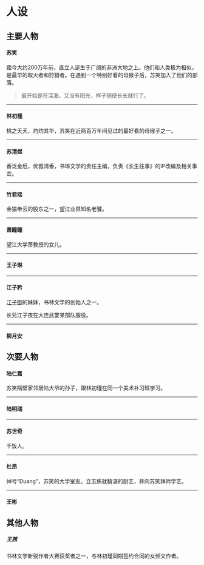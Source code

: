 # 人设







## 主要人物





#### 苏笑



距今大约200万年前，直立人诞生于广阔的非洲大地之上。他们和人类极为相似，是最早的取火者和狩猎者。在遇到一个特别好看的母猴子后，苏笑加入了他们的部落。



> 最开始是在深海，又没有阳光，样子随便长长就行了。



----



#### 林初槿



桃之夭夭，灼灼其华，苏笑在近两百万年间见过的最好看的母猴子之一。



----



#### 苏清煜



香泛金卮，优雅清香，书琳文学的责任主编，负责《长生往事》的IP改编及相关事宜。



----



#### 竹君瑶



金猫帝云的股东之一，望江业界知名老饕。





----



#### 萧瞳瞳



望江大学萧教授的女儿。



----



#### 王子琳





----



#### 江子矜



[江子御](D:\[创作中心]\「创作」\『星空计划』\「战争黎明」\[设定]\「人设」.md)的妹妹，书林文学的创始人之一。

长兄江子夜在大连武警某部队服役。





----



#### 柳月安







## 次要人物





#### 陆仁嘉



苏笑隔壁家邻居陆大爷的孙子，跟林初瑾在同一个美术补习班学习。





----



#### 陆明瑞





-----



#### 苏世奇



干饭人。





---



#### 杜昂



绰号“Duang”，苏笑的大学室友。立志练就精湛的厨艺，并向苏笑拜师学艺。





-----



#### 王彬







## 其他人物





##### 王茜

书林文学新锐作者大赛获奖者之一，与林初瑾同期签约合同的女频文作者。















